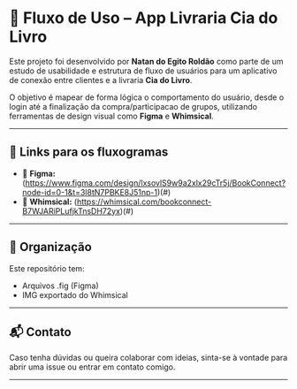 # 📱 Fluxo de Uso – App Livraria Cia do Livro

Este projeto foi desenvolvido por **Natan do Egito Roldão** como parte de um estudo de usabilidade e estrutura de fluxo de usuários para um aplicativo de conexão entre clientes e a livraria **Cia do Livro**.

O objetivo é mapear de forma lógica o comportamento do usuário, desde o login até a finalização da compra/participacao de grupos, utilizando ferramentas de design visual como **Figma** e **Whimsical**.

---

## 🔗 Links para os fluxogramas

- 🔗 **Figma:** (https://www.figma.com/design/lxsovlS9w9a2xlx29cTr5j/BookConnect?node-id=0-1&t=3l8tN7PBKE8J51np-1)(#)
- 🔗 **Whimsical:** (https://whimsical.com/bookconnect-B7WJARiPLufjkTnsDH72yx)(#)

---

## 📂 Organização

Este repositório tem:
- Arquivos .fig (Figma)
- IMG exportado do Whimsical

---

## 📬 Contato

Caso tenha dúvidas ou queira colaborar com ideias, sinta-se à vontade para abrir uma issue ou entrar em contato comigo.

---

